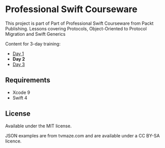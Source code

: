 # Professional Swift Courseware

This project is part of Part of Professional Swift Courseware from Packt Publishing. Lessons covering Protocols, Object-Oriented to Protocol Migration and Swift Generics

Content for 3-day training:

* [Day 1](https://github.com/kareman/Packt-Courseware---Frameworks)
* **Day 2**
* [Day 3](https://github.com/gokselkoksal/RedCarpet/)

## Requirements

* Xcode 9
* Swift 4

## License

Available under the MIT license.

JSON examples are from tvmaze.com and are available under a CC BY-SA licence.

